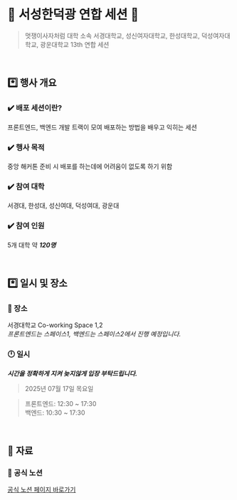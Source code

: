 # 🦁 서성한덕광 연합 세션 🦁
> 멋쟁이사자처럼 대학 소속 서경대학교, 성신여자대학교, 한성대학교, 덕성여자대학교, 광운대학교 13th 연합 세션
<br>

## *️⃣ 행사 개요

### ✔️ 배포 세션이란?
프론트엔드, 백엔드 개발 트랙이 모여 배포하는 방법을 배우고 익히는 세션

### ✔️ 행사 목적
중앙 해커톤 준비 시 배포를 하는데에 어려움이 없도록 하기 위함

### ✔️ 참여 대학
서경대, 한성대, 성신여대, 덕성여대, 광운대

### ✔️ 참여 인원
5개 대학 약 ***120명***

<br>

## *️⃣ 일시 및 장소

### 📍 장소
서경대학교 Co-working Space 1,2 <br>
*프론트엔드는 스페이스1, 백엔드는 스페이스2에서 진행 예정입니다.*

### 🕛 일시
***시간을 정확하게 지켜 늦지않게 입장 부탁드립니다.***

> 2025년 07월 17일 목요일

> 프론트엔드: 12:30 ~ 17:30 <br>
> 백엔드: 10:30 ~ 17:30

<br>

## 📁 자료 

### 🔗 공식 노션
[공식 노션 페이지 바로가기](https://elemental-yogurt-2bd.notion.site/2025-2073c157216c80e0b235e75a72d04430)
